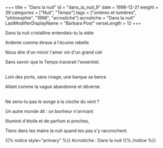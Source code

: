 +++
title = "Dans la nuit"
id = "dans_la_nuit_9"
date = 1998-12-21
weight = 39
categories = ["Nuit", "Temps"]
tags = ["ombres et lumières", "philosophie", "1998", "acrostiche"]
acrostiche = "Dans la nuit"
LastModifierDisplayName = "Barbara Post"
verseLength = 12
+++

Dans la nuit cristalline entendais-tu la stèle

Ardente comme étrave à l'écume rebelle

Nous dire d'un miroir l'amer vin d'un grand ciel

Sans savoir que le Temps tracerait l'essentiel.

 \
Loin des ports, sans rivage, une barque se berce

Allant comme la vague abandonne et déverse.

 \
Ne sens-tu pas le songe à la cloche du vent ?

Un autre monde dit : un bonheur n'arrivant

Illuminé d'étoile et de parfum si proches,

Tiens dans tes mains la nuit quand tes pas s'y raccrochent.

{{% notice style="primary" %}}
Acrostiche : Dans la nuit
{{% /notice %}}
